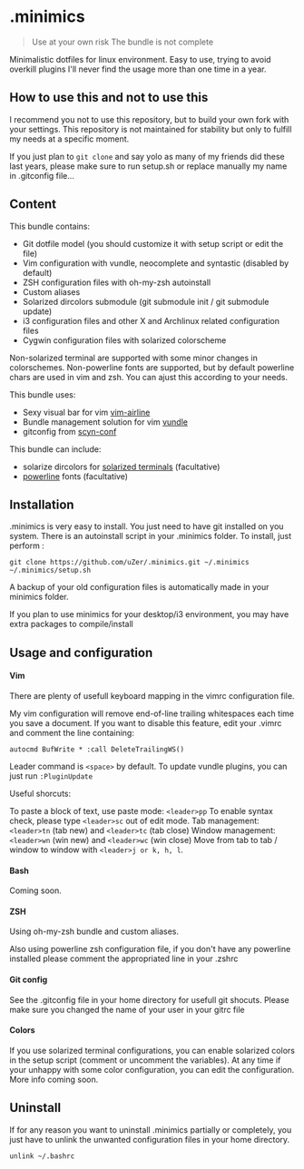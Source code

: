 .minimics
=========

> Use at your own risk
> The bundle is not complete

Minimalistic dotfiles for linux environment.
Easy to use, trying to avoid overkill plugins I'll never find the usage more than
one time in a year.

## How to use this and not to use this

I recommend you not to use this repository, but to build your own fork with your
settings. This repository is not maintained for stability but only to fulfill my
needs at a specific moment.

If you just plan to `git clone` and say yolo as many of my friends did these last
years, please make sure to run setup.sh or replace manually my name in .gitconfig
file...

## Content

This bundle contains:

+ Git dotfile model (you should customize it with setup script or edit the file)
+ Vim configuration with vundle, neocomplete and syntastic (disabled by default)
+ ZSH configuration files with oh-my-zsh autoinstall
+ Custom aliases
+ Solarized dircolors submodule (git submodule init / git submodule update)
+ i3 configuration files and other X and Archlinux related configuration files
+ Cygwin configuration files with solarized colorscheme

Non-solarized terminal are supported with some minor changes in colorschemes.
Non-powerline fonts are supported, but by default powerline chars are used in vim
and zsh. You can ajust this according to your needs.

This bundle uses:
+ Sexy visual bar for vim [vim-airline](https://github.com/bling/vim-airline)
+ Bundle management solution for vim [vundle](https://github.com/gmarik/vundle)
+ gitconfig from [scyn-conf](https://github.com/scyn-conf/conf)

This bundle can include:
+  solarize dircolors for [solarized terminals]() (facultative)
+ [powerline](https://github.com/Lokaltog/powerline) fonts (facultative)


## Installation

.minimics is very easy to install. You just need to have git installed on you
system. There is an autoinstall script in your .minimics folder. To install,
just perform :

    git clone https://github.com/uZer/.minimics.git ~/.minimics
    ~/.minimics/setup.sh

A backup of your old configuration files is automatically made in your minimics
folder.

If you plan to use minimics for your desktop/i3 environment, you may have extra
packages to compile/install

## Usage and configuration

#### Vim

There are plenty of usefull keyboard mapping in the vimrc configuration file.

My vim configuration will remove end-of-line trailing whitespaces each time you
save a document. If you want to disable this feature, edit your .vimrc and
comment the line containing:

    autocmd BufWrite * :call DeleteTrailingWS()

Leader command is `<space>` by default.
To update vundle plugins, you can just run `:PluginUpdate`

Useful shorcuts:

To paste a block of text, use paste mode: `<leader>pp`
To enable syntax check, please type `<leader>sc` out of edit mode.
Tab management:    `<leader>tn` (tab new) and `<leader>tc` (tab close)
Window management: `<leader>wn` (win new) and `<leader>wc` (win close)
Move from tab to tab / window to window with `<leader>j or k, h, l`.

#### Bash

Coming soon.

#### ZSH

Using oh-my-zsh bundle and custom aliases.

Also using powerline zsh configuration file, if you don't have any powerline
installed please comment the appropriated line in your .zshrc

#### Git config

See the .gitconfig file in your home directory for usefull git shocuts.
Please make sure you changed the name of your user in your gitrc file

#### Colors

If you use solarized terminal configurations, you can enable solarized colors in
the setup script (comment or uncomment the variables). At any time if your
unhappy with some color configuration, you can edit the configuration.
More info coming soon.

## Uninstall

If for any reason you want to uninstall .minimics partially or completely, you
just have to unlink the unwanted configuration files in your home directory.

    unlink ~/.bashrc

